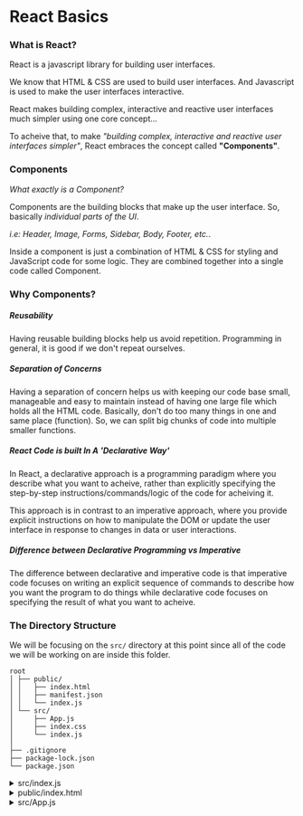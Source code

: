 # React Basics

### What is React?

React is a javascript library for building user interfaces.

We know that HTML & CSS are used to build user interfaces. And Javascript is used to make the user interfaces interactive.

React makes building complex, interactive and reactive user interfaces much simpler using one core concept...

To acheive that, to make _"building complex, interactive and reactive user interfaces simpler"_, React embraces the concept called **"Components"**.

### Components

_What exactly is a Component?_

Components are the building blocks that make up the user interface. So, basically _individual parts of the UI_.

_i.e: Header, Image, Forms, Sidebar, Body, Footer, etc._.

Inside a component is just a combination of HTML & CSS for styling and JavaScript code for some logic. They are combined together into a single code called Component.

### Why Components?

##### Reusability

Having reusable building blocks help us avoid repetition. Programming in general, it is good if we don't repeat ourselves.

##### Separation of Concerns

Having a separation of concern helps us with keeping our code base small, manageable and easy to maintain instead of having one large file which holds all the HTML code. Basically, don't do too many things in one and same place (function). So, we can split big chunks of code into multiple smaller functions.

##### React Code is built In A 'Declarative Way'

In React, a declarative approach is a programming paradigm where you describe what you want to acheive, rather than explicitly specifying the step-by-step instructions/commands/logic of the code for acheiving it.

This approach is in contrast to an imperative approach, where you provide explicit instructions on how to manipulate the DOM or update the user interface in response to changes in data or user interactions.

##### Difference between Declarative Programming vs Imperative

The difference between declarative and imperative code is that imperative code focuses on writing an explicit sequence of commands to describe how you want the program to do things while declarative code focuses on specifying the result of what you want to acheive.

### The Directory Structure

We will be focusing on the ```src/``` directory at this point since all of the code we will be working on are inside this folder.

```
root
│ ├── public/
│ │   ├── index.html
│ │   ├── manifest.json
│ │   └── index.js
│ └── src/
│     ├── App.js
│     ├── index.css
│     └── index.js
│
├── .gitignore
├── package-lock.json
└── package.json
```

<details>
<summary>src/index.js</summary>

<br />

_This is the code file that is first executed whenever the landing page loads. It holds the code that executed initially. But that code inside is not exactly what you will see when delivered to the browser. But what you will see is the transformed version or the compiled code generated by React from that. The idea of this is that, we can write code in a nice way, to simplify it. Make it easy to understand. We write few lines of simple, and small snippets of code and then we have the code in the end which runs in all browsers._

```javascript
import ReactDOM from 'react-dom/client';

import './index.css';
import App from './App';

const root = ReactDOM.createRoot(document.getElementById('root'));
root.render(<App />);
```

* ```const root = ReactDOM.createRoot()``` :  This creates the main entry point of the overall user interface you are about to build with React. That's the idea behind createRoot() hook, and what this does is it tells React where this React application (the user interface), should be placed in the web page that is loaded.
* ```document.getElementById('root')``` : This argument inside createRoot() function retrieves an HTML element with the id of 'root' from DOM. Once retrieved, react components will be set to be rendered here. This is typically a div or another DOM element in your HTML document.
* ```root.render()``` : Renders the component specified inside its argument.
* ```<App />``` : This argument inside root.render() function is the main/root component in the Component tree. This will return a JSX code that will then be rendered to the root DOM element and shown in the user interface.

</details>

<details>
<summary>public/index.html</summary>

<br />

_The ```index.html``` file inside public directory which is loaded by the browser is basically the only HTML file that is being used by overall React application. Because it's a so-called single page application, so it has a single HTML file. This is the place where the React-driven user interfaces are rendered into._

```html
<!DOCTYPE html>
<html lang="en">
  <head>
    <meta charset="utf-8" />
    <link rel="icon" href="%PUBLIC_URL%/favicon.ico" />
    <meta name="viewport" content="width=device-width, initial-scale=1" />
    <meta name="theme-color" content="#000000" />
    <meta
      name="description"
      content="Web site created using create-react-app"
    />
    <link rel="apple-touch-icon" href="%PUBLIC_URL%/logo192.png" />
    <link rel="manifest" href="%PUBLIC_URL%/manifest.json" />
    <title>React App</title>
  </head>
  <body>
    <noscript>You need to enable JavaScript to run this app.</noscript>
    <!-- This root div  is the entry point of all components that we created. -->
    <div id="root"></div>
  </body>
</html>
```
* ```<div id="root"></div>``` : The empty div with the id of ```root``` is the DOM element that we are going to attach/inject our React-driven user interface. Or simply, _Components_.
<br />

  If you take a look at index.js file, do you remember, there's a line ```ReactDOM.createRoot(document.getElementById('root'))```. Basically, what it does is telling React that this should be the root of our React application, the main DOM element where the React-driven user interface gets rendered into. All the interactive user interfaces that we created will be put here.
</details>

<details>
<summary>src/App.js</summary>

<br />

_The App.js file is the main component of this ReactJS application._

```javascript
function App() {
  return (
    <div>
      <h2>Let's get started!</h2>
    </div>
  );
}
export default App;
```

_And what it does is basically return that HTML elements wrapped around return() statement. See code below:_

```html
<div>
  <h2>Let's get started!</h2>
</div>
```

_This basic block of code above is called **JSX**._

</details>